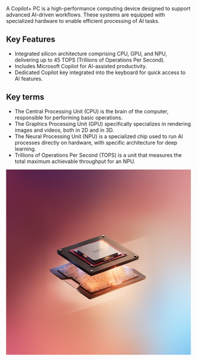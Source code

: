 A Copilot+ PC is a high-performance computing device designed to support advanced AI-driven workflows. These systems are equipped with specialized hardware to enable efficient processing of AI tasks.

## Key Features

- Integrated silicon architecture comprising CPU, GPU, and NPU, delivering up to 45 TOPS (Trillions of Operations Per Second).
- Includes Microsoft Copilot for AI-assisted productivity.
- Dedicated Copilot key integrated into the keyboard for quick access to AI features.

## Key terms

- The Central Processing Unit (CPU) is the brain of the computer, responsible for performing basic operations.
- The Graphics Processing Unit (GPU) specifically specializes in rendering images and videos, both in 2D and in 3D.
- The Neural Processing Unit (NPU) is a specialized chip used to run AI processes directly on hardware, with specific architecture for deep learning.
- Trillions of Operations Per Second (TOPS) is a unit that measures the total maximum achievable throughput for an NPU.

![An illustration of an NPU chip set against an illuminated gradient background.](../media/processor.png)
